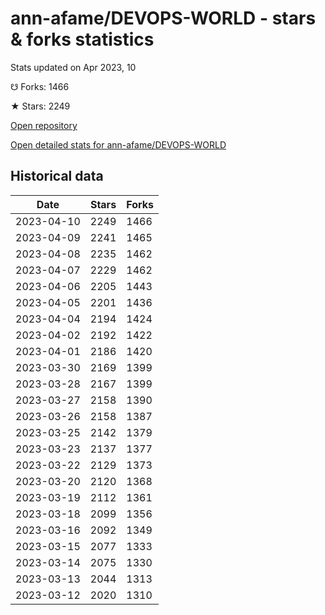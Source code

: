 # ann-afame/DEVOPS-WORLD - stars & forks statistics

Stats updated on Apr 2023, 10

☋ Forks: 1466

★ Stars: 2249

[Open repository](https://github.com/ann-afame/DEVOPS-WORLD)

[Open detailed stats for ann-afame/DEVOPS-WORLD](https://reviewgithub.com/rep/ann-afame/DEVOPS-WORLD)

## Historical data
| Date | Stars | Forks |
|------|-------|-------|
| 2023-04-10 | 2249 | 1466 | 
| 2023-04-09 | 2241 | 1465 | 
| 2023-04-08 | 2235 | 1462 | 
| 2023-04-07 | 2229 | 1462 | 
| 2023-04-06 | 2205 | 1443 | 
| 2023-04-05 | 2201 | 1436 | 
| 2023-04-04 | 2194 | 1424 | 
| 2023-04-02 | 2192 | 1422 | 
| 2023-04-01 | 2186 | 1420 | 
| 2023-03-30 | 2169 | 1399 | 
| 2023-03-28 | 2167 | 1399 | 
| 2023-03-27 | 2158 | 1390 | 
| 2023-03-26 | 2158 | 1387 | 
| 2023-03-25 | 2142 | 1379 | 
| 2023-03-23 | 2137 | 1377 | 
| 2023-03-22 | 2129 | 1373 | 
| 2023-03-20 | 2120 | 1368 | 
| 2023-03-19 | 2112 | 1361 | 
| 2023-03-18 | 2099 | 1356 | 
| 2023-03-16 | 2092 | 1349 | 
| 2023-03-15 | 2077 | 1333 | 
| 2023-03-14 | 2075 | 1330 | 
| 2023-03-13 | 2044 | 1313 | 
| 2023-03-12 | 2020 | 1310 | 

